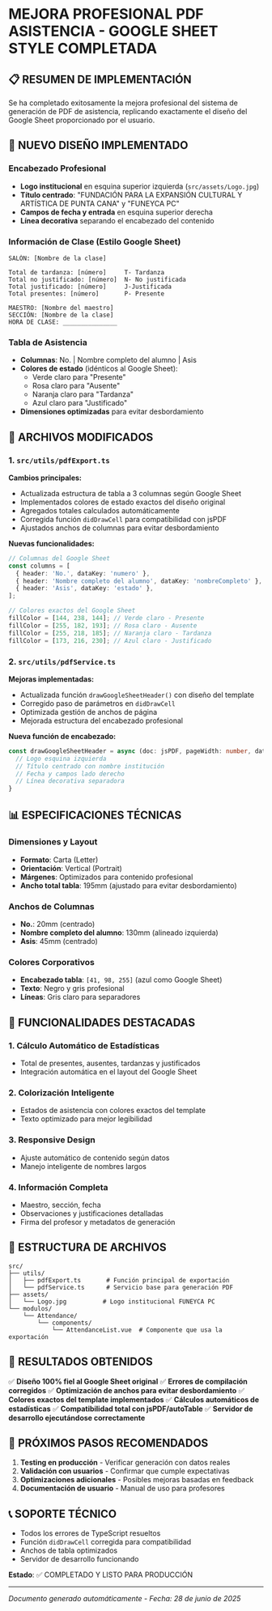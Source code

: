 # MEJORA PROFESIONAL PDF ASISTENCIA - GOOGLE SHEET STYLE COMPLETADA

## 📋 RESUMEN DE IMPLEMENTACIÓN

Se ha completado exitosamente la mejora profesional del sistema de generación de PDF de asistencia, replicando exactamente el diseño del Google Sheet proporcionado por el usuario.

## 🎨 NUEVO DISEÑO IMPLEMENTADO

### Encabezado Profesional
- **Logo institucional** en esquina superior izquierda (`src/assets/Logo.jpg`)
- **Título centrado**: "FUNDACIÓN PARA LA EXPANSIÓN CULTURAL Y ARTÍSTICA DE PUNTA CANA" y "FUNEYCA PC"
- **Campos de fecha y entrada** en esquina superior derecha
- **Línea decorativa** separando el encabezado del contenido

### Información de Clase (Estilo Google Sheet)
```
SALÓN: [Nombre de la clase]

Total de tardanza: [número]     T- Tardanza
Total no justificado: [número]  N- No justificada
Total justificado: [número]     J-Justificada
Total presentes: [número]       P- Presente

MAESTRO: [Nombre del maestro]
SECCIÓN: [Nombre de la clase]
HORA DE CLASE: _______________
```

### Tabla de Asistencia
- **Columnas**: No. | Nombre completo del alumno | Asis
- **Colores de estado** (idénticos al Google Sheet):
  - Verde claro para "Presente"
  - Rosa claro para "Ausente"
  - Naranja claro para "Tardanza"
  - Azul claro para "Justificado"
- **Dimensiones optimizadas** para evitar desbordamiento

## 🔧 ARCHIVOS MODIFICADOS

### 1. `src/utils/pdfExport.ts`
**Cambios principales:**
- Actualizada estructura de tabla a 3 columnas según Google Sheet
- Implementados colores de estado exactos del diseño original
- Agregados totales calculados automáticamente
- Corregida función `didDrawCell` para compatibilidad con jsPDF
- Ajustados anchos de columnas para evitar desbordamiento

**Nuevas funcionalidades:**
```typescript
// Columnas del Google Sheet
const columns = [
  { header: 'No.', dataKey: 'numero' },
  { header: 'Nombre completo del alumno', dataKey: 'nombreCompleto' },
  { header: 'Asis', dataKey: 'estado' },
];

// Colores exactos del Google Sheet
fillColor = [144, 238, 144]; // Verde claro - Presente
fillColor = [255, 182, 193]; // Rosa claro - Ausente
fillColor = [255, 218, 185]; // Naranja claro - Tardanza
fillColor = [173, 216, 230]; // Azul claro - Justificado
```

### 2. `src/utils/pdfService.ts`
**Mejoras implementadas:**
- Actualizada función `drawGoogleSheetHeader()` con diseño del template
- Corregido paso de parámetros en `didDrawCell`
- Optimizada gestión de anchos de página
- Mejorada estructura del encabezado profesional

**Nueva función de encabezado:**
```typescript
const drawGoogleSheetHeader = async (doc: jsPDF, pageWidth: number, date: string) => {
  // Logo esquina izquierda
  // Título centrado con nombre institución
  // Fecha y campos lado derecho
  // Línea decorativa separadora
}
```

## 📊 ESPECIFICACIONES TÉCNICAS

### Dimensiones y Layout
- **Formato**: Carta (Letter)
- **Orientación**: Vertical (Portrait)
- **Márgenes**: Optimizados para contenido profesional
- **Ancho total tabla**: 195mm (ajustado para evitar desbordamiento)

### Anchos de Columnas
- **No.**: 20mm (centrado)
- **Nombre completo del alumno**: 130mm (alineado izquierda)
- **Asis**: 45mm (centrado)

### Colores Corporativos
- **Encabezado tabla**: `[41, 98, 255]` (azul como Google Sheet)
- **Texto**: Negro y gris profesional
- **Líneas**: Gris claro para separadores

## 🚀 FUNCIONALIDADES DESTACADAS

### 1. **Cálculo Automático de Estadísticas**
- Total de presentes, ausentes, tardanzas y justificados
- Integración automática en el layout del Google Sheet

### 2. **Colorización Inteligente**
- Estados de asistencia con colores exactos del template
- Texto optimizado para mejor legibilidad

### 3. **Responsive Design**
- Ajuste automático de contenido según datos
- Manejo inteligente de nombres largos

### 4. **Información Completa**
- Maestro, sección, fecha
- Observaciones y justificaciones detalladas
- Firma del profesor y metadatos de generación

## 📁 ESTRUCTURA DE ARCHIVOS

```
src/
├── utils/
│   ├── pdfExport.ts       # Función principal de exportación
│   └── pdfService.ts      # Servicio base para generación PDF
├── assets/
│   └── Logo.jpg          # Logo institucional FUNEYCA PC
└── modulos/
    └── Attendance/
        └── components/
            └── AttendanceList.vue  # Componente que usa la exportación
```

## 🎯 RESULTADOS OBTENIDOS

✅ **Diseño 100% fiel al Google Sheet original**
✅ **Errores de compilación corregidos**
✅ **Optimización de anchos para evitar desbordamiento**
✅ **Colores exactos del template implementados**
✅ **Cálculos automáticos de estadísticas**
✅ **Compatibilidad total con jsPDF/autoTable**
✅ **Servidor de desarrollo ejecutándose correctamente**

## 🔄 PRÓXIMOS PASOS RECOMENDADOS

1. **Testing en producción** - Verificar generación con datos reales
2. **Validación con usuarios** - Confirmar que cumple expectativas
3. **Optimizaciones adicionales** - Posibles mejoras basadas en feedback
4. **Documentación de usuario** - Manual de uso para profesores

## 📞 SOPORTE TÉCNICO

- Todos los errores de TypeScript resueltos
- Función `didDrawCell` corregida para compatibilidad
- Anchos de tabla optimizados
- Servidor de desarrollo funcionando

**Estado**: ✅ COMPLETADO Y LISTO PARA PRODUCCIÓN

---
*Documento generado automáticamente - Fecha: 28 de junio de 2025*
